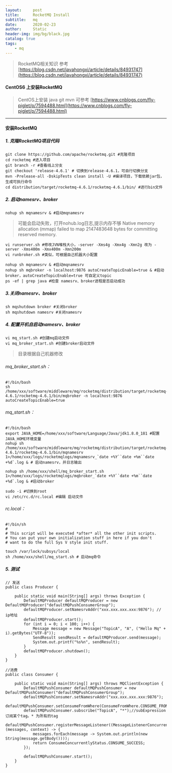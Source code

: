 ```yaml
---
layout:     post
title:      RocketMQ Install
subtitle:   mq
date:       2020-02-23
author:     Static
header-img: img/bg/black.jpg
catalog: true
tags:
    - mq
---
```


> RocketMQ相关知识
参考 [https://blog.csdn.net/javahongxi/article/details/84931747](https://blog.csdn.net/javahongxi/article/details/84931747)

#### CentOS6 上安装RocketMQ

> CentOS上安装 java git mvn 可参考 [https://www.cnblogs.com/fly-piglet/p/7594488.html](https://www.cnblogs.com/fly-piglet/p/7594488.html)
---

#### 安装RocketMQ

##### 1. 克隆RocketMQ项目代码

```
git clone https://github.com/apache/rocketmq.git #克隆项目
cd rocketmq #进入项目
git branch -r #查看线上分支
git checkout 'release-4.6.1' # 切换到release-4.6.1，可自行切换分支
mvn -Prelease-all -DskipTests clean install -U #编译项目，下载依赖jar包，生成可执行命令
cd distribution/target/rocketmq-4.6.1/rocketmq-4.6.1/bin/ #进行bin文件
```

##### 2. 启动namesrv、broker
```
nohup sh mqnamesrv & #启动mqnamesrv
```
> 可能会启动失败，打开nohub.log日志,提示内存不够
> Native memory allocation (mmap) failed to map 2147483648 bytes for committing reserved memory.

```
vi runserver.sh #修改JVN堆栈大小，-server -Xms4g -Xmx4g -Xmn2g 改为 -server -Xms400m -Xmx400m -Xmn200m
vi runbroker.sh #类似，可根据自己机器大小配置
```

```
nohup sh mqnamesrv & #启动mqnamesrv
nohup sh mqbroker -n localhost:9876 autoCreateTopicEnable=true & #启动broker，autoCreateTopicEnable=true 可自定义topic
ps -ef | grep java #检查 namesrv、broker进程是否启动成功
```

##### 3.关闭namesrv、broker
```
sh mqshutdown broker #关闭broker
sh mqshutdown namesrv #关闭namesrv
```

##### 4. 配置开机自启动namesrv、broker

```
vi mq_start.sh #创建mq启动文件
vi mq_broker_start.sh #创建broker启动文件
```
> 目录根据自己机器修改

###### mq_broker_start.sh：
```
#!/bin/bash
sh /home/xxx/software/middleware/mq/rocketmq/distribution/target/rocketmq-4.6.1/rocketmq-4.6.1/bin/mqbroker -n localhost:9876 autoCreateTopicEnable=true
```

###### mq_start.sh：

```
#!/bin/bash
export JAVA_HOME=/home/xxx/software/Language/Java/jdk1.8.0_181 #配置JAVA_HOME环境变量
nohup sh /home/xxx/software/middleware/mq/rocketmq/distribution/target/rocketmq-4.6.1/rocketmq-4.6.1/bin/mqnamesrv 1>/home/xxx/logs/rocketmqlogs/mqnamesrv_`date +%Y``date +%m``date +%d`.log & # 启动namesrv，并日志输出

nohup sh /home/xxx/shell/mq_broker_start.sh 1>/home/xxx/logs/rocketmqlogs/mqbroker_`date +%Y``date +%m``date +%d`.log & #启动broker
```

```
sudo -i #切换到root
vi /etc/rc.d/rc.local #编辑 启动文件

```

###### rc.local：
```
#!/bin/sh
#
# This script will be executed *after* all the other init scripts.
# You can put your own initialization stuff in here if you don't
# want to do the full Sys V style init stuff.

touch /var/lock/subsys/local
sh /home/xxx/shell/mq_start.sh # 启动mq命令
```

##### 5. 测试
```
// 发送
public class Producer {

    public static void main(String[] args) throws Exception {
        DefaultMQProducer defaultMQProducer = new DefaultMQProducer("defaultMQPushConsumerGroup");
        defaultMQProducer.setNamesrvAddr("xxx.xxx.xxx.xxx:9876"); // ip地址
        defaultMQProducer.start();
        for (int i = 0; i < 100; i++) {
            Message message = new Message("TopicA", "A", ("Hello Mq" + i).getBytes("UTF-8"));
            SendResult sendResult = defaultMQProducer.send(message);
            System.out.printf("%s%n", sendResult);
        }
        defaultMQProducer.shutdown();
    }
}

//消费
public class Consumer {

    public static void main(String[] args) throws MQClientException {
        DefaultMQPushConsumer defaultMQPushConsumer = new DefaultMQPushConsumer("defaultMQPushConsumerGroup");
        defaultMQPushConsumer.setNamesrvAddr("xxx.xxx.xxx.xxx:9876");
        defaultMQPushConsumer.setConsumeFromWhere(ConsumeFromWhere.CONSUME_FROM_FIRST_OFFSET);
        defaultMQPushConsumer.subscribe("TopicA", "*");//subExpression订阅某个tag。* 为所有的tag
        defaultMQPushConsumer.registerMessageListener((MessageListenerConcurrently) (messages, context) -> {
            messages.forEach(message -> System.out.println(new String(message.getBody())));
            return ConsumeConcurrentlyStatus.CONSUME_SUCCESS;
        });

        defaultMQPushConsumer.start();
    }
}
```